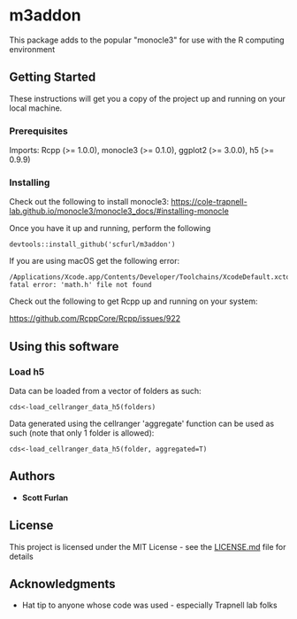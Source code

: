 # m3addon

This package adds to the popular "monocle3" for use with the R computing environment

## Getting Started

These instructions will get you a copy of the project up and running on your local machine.

### Prerequisites

Imports: 
  Rcpp (>= 1.0.0),
  monocle3 (>= 0.1.0),
  ggplot2 (>= 3.0.0),
  h5 (>= 0.9.9)

### Installing

Check out the following to install monocle3:  https://cole-trapnell-lab.github.io/monocle3/monocle3_docs/#installing-monocle

Once you have it up and running, perform the following

```
devtools::install_github('scfurl/m3addon')
```

If you are using macOS get the following error: 

```
/Applications/Xcode.app/Contents/Developer/Toolchains/XcodeDefault.xctoolchain/usr/include/c++/v1/math.h:301:15: fatal error: 'math.h' file not found
```

Check out the following to get Rcpp up and running on your system:

https://github.com/RcppCore/Rcpp/issues/922

## Using this software

### Load h5

Data can be loaded from a vector of folders as such:

```
cds<-load_cellranger_data_h5(folders)

```

Data generated using the cellranger 'aggregate' function can be used as such (note that only 1 folder is allowed):

```
cds<-load_cellranger_data_h5(folder, aggregated=T)

```

## Authors

* **Scott Furlan** 

## License

This project is licensed under the MIT License - see the [LICENSE.md](LICENSE.md) file for details

## Acknowledgments

* Hat tip to anyone whose code was used - especially Trapnell lab folks

